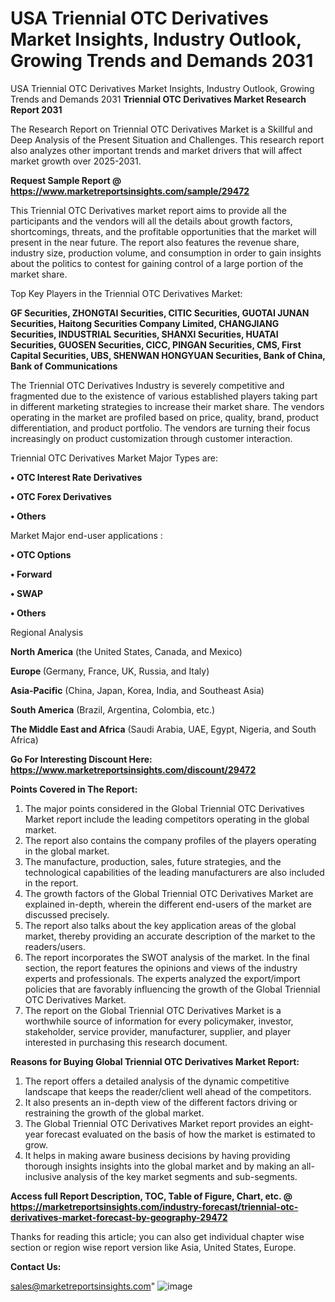 # USA Triennial OTC Derivatives Market Insights, Industry Outlook, Growing Trends and Demands 2031
USA Triennial OTC Derivatives Market Insights, Industry Outlook, Growing Trends and Demands 2031
<strong>Triennial OTC Derivatives Market Research Report 2031</strong>

The Research Report on Triennial OTC Derivatives Market is a Skillful and Deep Analysis of the Present Situation and Challenges. This research report also analyzes other important trends and market drivers that will affect market growth over 2025-2031.

<strong>Request Sample Report @ <a href=https://www.marketreportsinsights.com/sample/29472>https://www.marketreportsinsights.com/sample/29472</a></strong>

This Triennial OTC Derivatives market report aims to provide all the participants and the vendors will all the details about growth factors, shortcomings, threats, and the profitable opportunities that the market will present in the near future. The report also features the revenue share, industry size, production volume, and consumption in order to gain insights about the politics to contest for gaining control of a large portion of the market share.

Top Key Players in the Triennial OTC Derivatives Market:

<strong>GF Securities, ZHONGTAI Securities, CITIC Securities, GUOTAI JUNAN Securities, Haitong Securities Company Limited, CHANGJIANG Securities, INDUSTRIAL Securities, SHANXI Securities, HUATAI Securities, GUOSEN Securities, CICC, PINGAN Securities, CMS, First Capital Securities, UBS, SHENWAN HONGYUAN Securities, Bank of China, Bank of Communications</strong>

The Triennial OTC Derivatives Industry is severely competitive and fragmented due to the existence of various established players taking part in different marketing strategies to increase their market share. The vendors operating in the market are profiled based on price, quality, brand, product differentiation, and product portfolio. The vendors are turning their focus increasingly on product customization through customer interaction.

Triennial OTC Derivatives Market Major Types are:

<strong>• OTC Interest Rate Derivatives

• OTC Forex Derivatives

• Others</strong>

Market Major end-user applications :

<strong>• OTC Options

• Forward

• SWAP

• Others</strong>

Regional Analysis

</u><strong><b>North America</b></strong> (the United States, Canada, and Mexico)

<strong><b>Europe </b></strong>(Germany, France, UK, Russia, and Italy)

<strong><b>Asia-Pacific</b></strong> (China, Japan, Korea, India, and Southeast Asia)

<strong><b>South America</b></strong> (Brazil, Argentina, Colombia, etc.)

<strong><b>The Middle East and Africa</b></strong> (Saudi Arabia, UAE, Egypt, Nigeria, and South Africa)

<strong>Go For Interesting Discount Here: <a href=https://www.marketreportsinsights.com/discount/29472>https://www.marketreportsinsights.com/discount/29472</a></strong>

<strong>Points Covered in The Report:</strong>
<ol>
  <li>The major points considered in the Global Triennial OTC Derivatives Market report include the leading competitors operating in the global market.</li>
  <li>The report also contains the company profiles of the players operating in the global market.</li>
  <li>The manufacture, production, sales, future strategies, and the technological capabilities of the leading manufacturers are also included in the report.</li>
  <li>The growth factors of the Global Triennial OTC Derivatives Market are explained in-depth, wherein the different end-users of the market are discussed precisely.</li>
  <li>The report also talks about the key application areas of the global market, thereby providing an accurate description of the market to the readers/users.</li>
  <li>The report incorporates the SWOT analysis of the market. In the final section, the report features the opinions and views of the industry experts and professionals. The experts analyzed the export/import policies that are favorably influencing the growth of the Global Triennial OTC Derivatives Market.</li>
  <li>The report on the Global Triennial OTC Derivatives Market is a worthwhile source of information for every policymaker, investor, stakeholder, service provider, manufacturer, supplier, and player interested in purchasing this research document.</li>
</ol>
<strong>Reasons for Buying Global Triennial OTC Derivatives Market Report:</strong>

<ol>
  <li>The report offers a detailed analysis of the dynamic competitive landscape that keeps the reader/client well ahead of the competitors.</li>
  <li>It also presents an in-depth view of the different factors driving or restraining the growth of the global market.</li>
  <li>The Global Triennial OTC Derivatives Market report provides an eight-year forecast evaluated on the basis of how the market is estimated to grow.</li>
  <li>It helps in making aware business decisions by having providing thorough insights insights into the global market and by making an all-inclusive analysis of the key market segments and sub-segments.</li>
</ol>
<strong>Access full Report Description, TOC, Table of Figure, Chart, etc. @ <a href=https://marketreportsinsights.com/industry-forecast/triennial-otc-derivatives-market-forecast-by-geography-29472>https://marketreportsinsights.com/industry-forecast/triennial-otc-derivatives-market-forecast-by-geography-29472</a></strong>


Thanks for reading this article; you can also get individual chapter wise section or region wise report version like Asia, United States, Europe.

<strong>Contact Us:</strong>

sales@marketreportsinsights.com"
![image](https://github.com/user-attachments/assets/5576b087-75bb-475c-8fbf-20ffb95cc82e)

